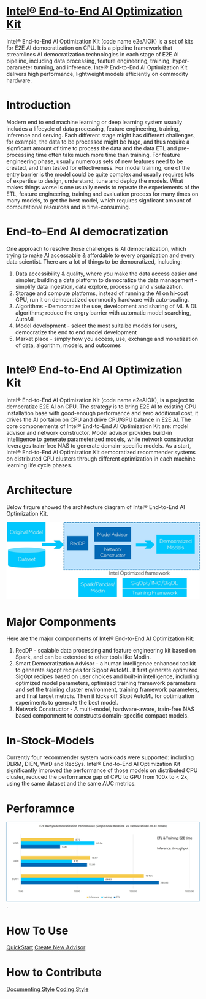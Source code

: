 # [Intel® End-to-End AI Optimization Kit](https://laughing-waddle-b1e4ead5.pages.github.io/html/)

Intel® End-to-End AI Optimization Kit (code name e2eAIOK) is a set of kits for E2E AI democratization on CPU. It is a pipeline framework that streamlines AI democratization technologies in each stage of E2E AI pipeline, including data processing, feature engineering, training, hyper-parameter tunning, and inference. Intel® End-to-End AI Optimization Kit delivers high performance, lightweight models efficiently on commodity hardware. 

# Introduction

Modern end to end machine learning or deep learning system usually includes a lifecycle of data processing, feature engineering, training, inference and serving. Each different stage might has different challenges, for example, the data to be processed might be huge, and thus require a signficant amount of time to process the data and the data ETL and pre-processing time often take much more time than training. For feature engineering phase, usually numerous sets of new features need to be created, and then tested for effectiveness. For model training, one of the entry barrier is the model could be quite complex and usually requires lots of expertise to design, understand, tune and deploy the models. What makes things worse is one usually needs to repeate the experiements of the ETL, feature engineering, training and evaluation process for many times on many models, to get the best model, which requires signficant amount of computational resources and is time-consuming. 

# End-to-End AI democratization 

One approach to resolve those challenges is AI democratization, which trying to make AI accessabile & affordable to every organization and every data scientist. There are a lot of things to be democratized, including: 
1. Data accessibility & quality, where you make the data access easier and simpler; building a data platform to democratize the data management - simplify data ingestion, data explore, processing and visulaization. 
2. Storage and compute platforms, instead of running the AI on hi-cost GPU, run it on democratized commodity hardware with auto-scaling. 
3. Algorithms - Democratize the use, development and sharing of ML & DL algorithms; reduce the engry barrier with automatic model searching, AutoML
4. Model development - select the most suitalbe models for users, democratize the end to end model development 
5. Market place - simply how you access, use, exchange and monetization of data, algorithm, models, and outcomes 


# Intel® End-to-End AI Optimization Kit 

Intel® End-to-End AI Optimization Kit (code name e2eAIOK), is a project to democratize E2E AI on CPU. The strategy is to bring E2E AI to existing CPU installation base with good-enough performance and zero additional cost, it drives the AI portaion on CPU and drive CPU/GPU balance in E2E AI. The core componements of Intel® End-to-End AI Optimization Kit are: model advisor and network constructor. Model advisor provides build-in intelligence to generate parameterized models, while network constructor leverages train-free NAS to generate domain-specific models. As a start, Intel® End-to-End AI Optimization Kit democratized recommender systems on distributed CPU clusters through different optimization in each machine learning life cycle phases. 

# Architecture 

Below firgure showed the architecture diagram of Intel® End-to-End AI Optimization Kit. 

![Architecture](./docs/source/Architecture.jpg "Intel® End-to-End AI Optimization Kit Architecture")

# Major Componments 

Here are the major componments of Intel® End-to-End AI Optimization Kit: 
1. RecDP -  scalable data processing and feature engineering kit based on Spark, and can be extended to other tools like Modin.  
2. Smart Democratization Advisor - a human intelligence enhanced toolkit to generate sigopt recipes for Sigopt AutoML. It first generate optimized SigOpt recipes based on user choices and built-in intelligence, including optimized model parameters, optimized training framework parameters and set the training cluster environment, training framework parameters, and final target metrcis. Then it kicks off Siopt AutoML for optimization experiments to generate the best model. 
3. Network Constructor - A multi-model, hardware-aware, train-free NAS based componment to constructs domain-specific compact models. 

# In-Stock-Models

Currently four recommender system workloads were supported: including DLRM, DIEN, WnD and RecSys. Intel® End-to-End AI Optimization Kit significantly improved the performance of those models on distributed CPU cluster, reduced the performance gap of CPU to GPU from 100x to < 2x, using the same dataset and the same AUC metrics.  

# Perforamnce 
![Performance](./docs/source/Performance.jpg "Intel® End-to-End AI Optimization Kit Performance"). 


# How To Use

[QuickStart](docs/source/quickstart.rst)
[Create New Advisor](docs/source/advanced.rst)

# How to Contribute

[Documenting Style](docs/source/documentingstyle.rst)
[Coding Style](docs/source/codingstyle.rst)
